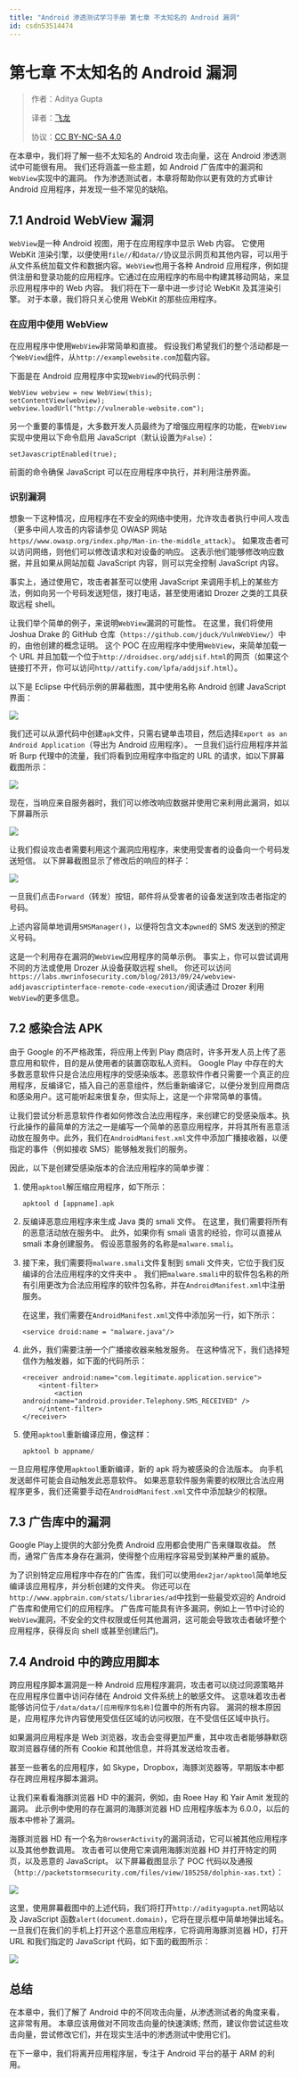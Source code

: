 ```yaml
---
title: "Android 渗透测试学习手册 第七章 不太知名的 Android 漏洞"
id: csdn53514474
---
```


# 第七章 不太知名的 Android 漏洞

> 作者：Aditya Gupta
> 
> 译者：[飞龙](https://github.com/)
> 
> 协议：[CC BY-NC-SA 4.0](http://creativecommons.org/licenses/by-nc-sa/4.0/)

在本章中，我们将了解一些不太知名的 Android 攻击向量，这在 Android 渗透测试中可能很有用。 我们还将涵盖一些主题，如 Android 广告库中的漏洞和`WebView`实现中的漏洞。 作为渗透测试者，本章将帮助你以更有效的方式审计 Android 应用程序，并发现一些不常见的缺陷。

## 7.1 Android WebView 漏洞

`WebView`是一种 Android 视图，用于在应用程序中显示 Web 内容。 它使用 WebKit 渲染引擎，以便使用`file//`和`data//`协议显示网页和其他内容，可以用于从文件系统加载文件和数据内容。`WebView`也用于各种 Android 应用程序，例如提供注册和登录功能的应用程序。它通过在应用程序的布局中构建其移动网站，来显示应用程序中的 Web 内容。 我们将在下一章中进一步讨论 WebKit 及其渲染引擎。 对于本章，我们将只关心使用 WebKit 的那些应用程序。

### 在应用中使用 WebView

在应用程序中使用`WebView`非常简单和直接。 假设我们希望我们的整个活动都是一个`WebView`组件，从`http://examplewebsite.com`加载内容。

下面是在 Android 应用程序中实现`WebView`的代码示例：

```
WebView webview = new WebView(this);
setContentView(webview);
webview.loadUrl("http://vulnerable-website.com");
```

另一个重要的事情是，大多数开发人员最终为了增强应用程序的功能，在`WebView`实现中使用以下命令启用 JavaScript（默认设置为`False`）：

```
setJavascriptEnabled(true);
```

前面的命令确保 JavaScript 可以在应用程序中执行，并利用注册界面。

### 识别漏洞

想象一下这种情况，应用程序在不安全的网络中使用，允许攻击者执行中间人攻击（更多中间人攻击的内容请参见 OWASP 网站`https//www.owasp.org/index.php/Man-in-the-middle_attack`）。 如果攻击者可以访问网络，则他们可以修改请求和对设备的响应。 这表示他们能够修改响应数据，并且如果从网站加载 JavaScript 内容，则可以完全控制 JavaScript 内容。

事实上，通过使用它，攻击者甚至可以使用 JavaScript 来调用手机上的某些方法，例如向另一个号码发送短信，拨打电话，甚至使用诸如 Drozer 之类的工具获取远程 shell。

让我们举个简单的例子，来说明`WebView`漏洞的可能性。 在这里，我们将使用 Joshua Drake 的 GitHub 仓库（`https://github.com/jduck/VulnWebView/`）中的，由他创建的概念证明。 这个 POC 在应用程序中使用`WebView`，来简单加载一个 URL 并且加载一个位于`http://droidsec.org/addjsif.html`的网页（如果这个链接打不开，你可以访问`http//attify.com/lpfa/addjsif.html`）。

以下是 Eclipse 中代码示例的屏幕截图，其中使用名称 Android 创建 JavaScript 界面：

![](../img/1e2d23e9daaf63a5bbc0ba5e21fb0efd.png)

我们还可以从源代码中创建`apk`文件，只需右键单击项目，然后选择`Export as an Android Application`（导出为 Android 应用程序）。 一旦我们运行应用程序并监听 Burp 代理中的流量，我们将看到应用程序中指定的 URL 的请求，如以下屏幕截图所示：

![](../img/2f81e7111f555fd4b9d9b790a6573635.png)

现在，当响应来自服务器时，我们可以修改响应数据并使用它来利用此漏洞，如以下屏幕所示

![](../img/c7690e50ddf6993dc214ab241b45b76c.png)

让我们假设攻击者需要利用这个漏洞应用程序，来使用受害者的设备向一个号码发送短信。 以下屏幕截图显示了修改后的响应的样子：

![](../img/210890d36ecb1a3f81f06c503766e0c8.png)

一旦我们点击`Forward`（转发）按钮，邮件将从受害者的设备发送到攻击者指定的号码。

上述内容简单地调用`SMSManager()`，以便将包含文本`pwned`的 SMS 发送到的预定义号码。

这是一个利用存在漏洞的`WebView`应用程序的简单示例。 事实上，你可以尝试调用不同的方法或使用 Drozer 从设备获取远程 shell。 你还可以访问`https://labs.mwrinfosecurity.com/blog/2013/09/24/webview-addjavascriptinterface-remote-code-execution/`阅读通过 Drozer 利用`WebView`的更多信息。

## 7.2 感染合法 APK

由于 Google 的不严格政策，将应用上传到 Play 商店时，许多开发人员上传了恶意应用和软件，目的是从使用者的装置窃取私人资料。 Google Play 中存在的大多数恶意软件只是合法应用程序的受感染版本。恶意软件作者只需要一个真正的应用程序，反编译它，插入自己的恶意组件，然后重新编译它，以便分发到应用商店和感染用户。这可能听起来很复杂，但实际上，这是一个非常简单的事情。

让我们尝试分析恶意软件作者如何修改合法应用程序，来创建它的受感染版本。执行此操作的最简单的方法之一是编写一个简单的恶意应用程序，并将其所有恶意活动放在服务中。此外，我们在`AndroidManifest.xml`文件中添加广播接收器，以便指定的事件（例如接收 SMS）能够触发我们的服务。

因此，以下是创建受感染版本的合法应用程序的简单步骤：

1.  使用`apktool`解压缩应用程序，如下所示：

    ```
    apktool d [appname].apk
    ```

2.  反编译恶意应用程序来生成 Java 类的 smali 文件。 在这里，我们需要将所有的恶意活动放在服务中。 此外，如果你有 smali 语言的经验，你可以直接从 smali 本身创建服务。 假设恶意服务的名称是`malware.smali`。

3.  接下来，我们需要将`malware.smali`文件复制到 smali 文件夹，它位于我们反编译的合法应用程序的文件夹中 。
    我们把`malware.smali`中的软件包名称的所有引用更改为合法应用程序的软件包名称，并在`AndroidManifest.xml`中注册服务。

    在这里，我们需要在`AndroidManifest.xml`文件中添加另一行，如下所示：

    ```
    <service droid:name = "malware.java"/>
    ```

4.  此外，我们需要注册一个广播接收器来触发服务。 在这种情况下，我们选择短信作为触发器，如下面的代码所示：

    ```
    <receiver android:name="com.legitimate.application.service">  
        <intent-filter>
            <action android:name="android.provider.Telephony.SMS_RECEIVED" />
        </intent-filter>
    </receiver>
    ```

5.  使用`apktool`重新编译应用，像这样：

    ```
    apktool b appname/
    ```

一旦应用程序使用`apktool`重新编译，新的 apk 将为被感染的合法版本。 向手机发送邮件可能会自动触发此恶意软件。 如果恶意软件服务需要的权限比合法应用程序更多，我们还需要手动在`AndroidManifest.xml`文件中添加缺少的权限。

## 7.3 广告库中的漏洞

Google Play上提供的大部分免费 Android 应用都会使用广告来赚取收益。 然而，通常广告库本身存在漏洞，使得整个应用程序容易受到某种严重的威胁。

为了识别特定应用程序中存在的广告库，我们可以使用`dex2jar/apktool`简单地反编译该应用程序，并分析创建的文件夹。 你还可以在`http://www.appbrain.com/stats/libraries/ad`中找到一些最受欢迎的 Android 广告库和使用它们的应用程序。 广告库可能具有许多漏洞，例如上一节中讨论的`WebView`漏洞，不安全的文件权限或任何其他漏洞，这可能会导致攻击者破坏整个应用程序，获得反向 shell 或甚至创建后门。

## 7.4 Android 中的跨应用脚本

跨应用程序脚本漏洞是一种 Android 应用程序漏洞，攻击者可以绕过同源策略并在应用程序位置中访问存储在 Android 文件系统上的敏感文件。 这意味着攻击者能够访问位于`/data/data/[应用程序包名称]`位置中的所有内容。 漏洞的根本原因是，应用程序允许内容使用受信任区域的访问权限，在不受信任区域中执行。

如果漏洞应用程序是 Web 浏览器，攻击会变得更加严重，其中攻击者能够静默窃取浏览器存储的所有 Cookie 和其他信息，并将其发送给攻击者。

甚至一些著名的应用程序，如 Skype，Dropbox，海豚浏览器等，早期版本中都存在跨应用程序脚本漏洞。

让我们来看看海豚浏览器 HD 中的漏洞，例如，由 Roee Hay 和 Yair Amit 发现的漏洞。 此示例中使用的存在漏洞的海豚浏览器 HD 应用程序版本为 6.0.0，以后的版本中修补了漏洞。

海豚浏览器 HD 有一个名为`BrowserActivity`的漏洞活动，它可以被其他应用程序以及其他参数调用。 攻击者可以使用它来调用海豚浏览器 HD 并打开特定的网页，以及恶意的 JavaScript。 以下屏幕截图显示了 POC 代码以及通报（`http://packetstormsecurity.com/files/view/105258/dolphin-xas.txt`）：

![](../img/ef33dcf6589900c7a71f48aa88966ce6.png)

这里，使用屏幕截图中的上述代码，我们将打开`http://adityagupta.net`网站以及 JavaScript 函数`alert(document.domain)`，它将在提示框中简单地弹出域名。 一旦我们在我们的手机上打开这个恶意应用程序，它将调用海豚浏览器 HD，打开 URL 和我们指定的 JavaScript 代码，如下面的截图所示：

![](../img/961da1ccf96d7b0705d113a40718c6d0.png)

## 总结

在本章中，我们了解了 Android 中的不同攻击向量，从渗透测试者的角度来看，这非常有用。 本章应该用做对不同攻击向量的快速演练; 然而，建议你尝试这些攻击向量，尝试修改它们，并在现实生活中的渗透测试中使用它们。

在下一章中，我们将离开应用程序层，专注于 Android 平台的基于 ARM 的利用。